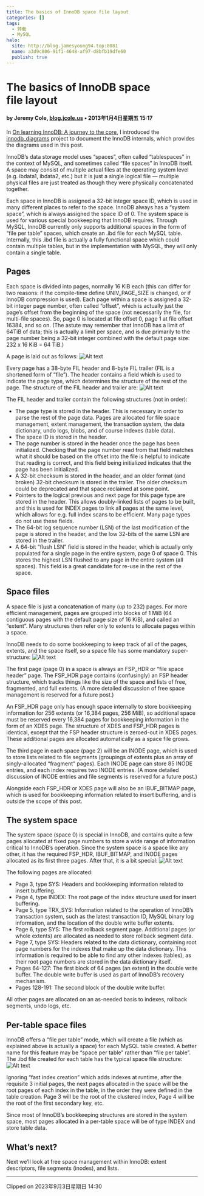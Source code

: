 ```yaml
---
title: The basics of InnoDB space file layout
categories: []
tags:
  - 转载
  - MySQL
halo:
  site: http://blog.jamesyoung94.top:8081
  name: a3d9c806-91f1-4648-af97-d8bfb19dfe60
  publish: true
---
```

# The basics of InnoDB space file layout
#### by Jeremy Cole, [blog.jcole.us](https://blog.jcole.us/2013/01/03/the-basics-of-innodb-space-file-layout/) ▪ 2013年1月4日星期五 15:17

In [On learning InnoDB: A journey to the core](https://blog.jcole.us/2013/01/02/on-learning-innodb-a-journey-to-the-core/), I introduced the [innodb\_diagrams](http://github.com/jeremycole/innodb_diagrams) project to document the InnoDB internals, which provides the diagrams used in this post.

InnoDB’s data storage model uses “spaces”, often called “tablespaces” in the context of MySQL, and sometimes called “file spaces” in InnoDB itself. A space may consist of multiple actual files at the operating system level (e.g. ibdata1, ibdata2, etc.) but it is just a single logical file — multiple physical files are just treated as though they were physically concatenated together.

Each space in InnoDB is assigned a 32-bit integer space ID, which is used in many different places to refer to the space. InnoDB always has a “system space”, which is always assigned the space ID of 0. The system space is used for various special bookkeeping that InnoDB requires. Through MySQL, InnoDB currently only supports additional spaces in the form of “file per table” spaces, which create an .ibd file for each MySQL table. Internally, this .ibd file is actually a fully functional space which could contain multiple tables, but in the implementation with MySQL, they will only contain a single table.

Pages
-----

Each space is divided into pages, normally 16 KiB each (this can differ for two reasons: if the compile-time define UNIV\_PAGE\_SIZE is changed, or if InnoDB compression is used). Each page within a space is assigned a 32-bit integer page number, often called “offset”, which is actually just the page’s offset from the beginning of the space (not necessarily the file, for multi-file spaces). So, page 0 is located at file offset 0, page 1 at file offset 16384, and so on. (The astute may remember that InnoDB has a limit of 64TiB of data; this is actually a limit per space, and is due primarily to the page number being a 32-bit integer combined with the default page size: 232 x 16 KiB = 64 TiB.)

A page is laid out as follows:
![Alt text](<https://cdn.jsdelivr.net/gh/JYBeYonDing/james-blog/knowledge/The basics of InnoDB space file layout/image.png>)

Every page has a 38-byte FIL header and 8-byte FIL trailer (FIL is a shortened form of “file”). The header contains a field which is used to indicate the page type, which determines the structure of the rest of the page. The structure of the FIL header and trailer are:
![Alt text](<https://cdn.jsdelivr.net/gh/JYBeYonDing/james-blog/knowledge/The basics of InnoDB space file layout/image-1.png>)

The FIL header and trailer contain the following structures (not in order):

*   The page type is stored in the header. This is necessary in order to parse the rest of the page data. Pages are allocated for file space management, extent management, the transaction system, the data dictionary, undo logs, blobs, and of course indexes (table data).
*   The space ID is stored in the header.
*   The page number is stored in the header once the page has been initialized. Checking that the page number read from that field matches what it should be based on the offset into the file is helpful to indicate that reading is correct, and this field being initialized indicates that the page has been initialized.
*   A 32-bit checksum is stored in the header, and an older format (and broken) 32-bit checksum is stored in the trailer. The older checksum could be deprecated and that space reclaimed at some point.
*   Pointers to the logical previous and next page for this page type are stored in the header. This allows doubly-linked lists of pages to be built, and this is used for INDEX pages to link all pages at the same level, which allows for e.g. full index scans to be efficient. Many page types do not use these fields.
*   The 64-bit log sequence number (LSN) of the last modification of the page is stored in the header, and the low 32-bits of the same LSN are stored in the trailer.
*   A 64-bit “flush LSN” field is stored in the header, which is actually only populated for a single page in the entire system, page 0 of space 0. This stores the highest LSN flushed to any page in the entire system (all spaces). This field is a great candidate for re-use in the rest of the space.

Space files
-----------

A space file is just a concatenation of many (up to 232) pages. For more efficient management, pages are grouped into blocks of 1 MiB (64 contiguous pages with the default page size of 16 KiB), and called an “extent”. Many structures then refer only to extents to allocate pages within a space.

InnoDB needs to do some bookkeeping to keep track of all of the pages, extents, and the space itself, so a space file has some mandatory super-structure:
![Alt text](<https://cdn.jsdelivr.net/gh/JYBeYonDing/james-blog/knowledge/The basics of InnoDB space file layout/image-2.png>)

The first page (page 0) in a space is always an FSP\_HDR or “file space header” page. The FSP\_HDR page contains (confusingly) an FSP header structure, which tracks things like the size of the space and lists of free, fragmented, and full extents. (A more detailed discussion of free space management is reserved for a future post.)

An FSP\_HDR page only has enough space internally to store bookkeeping information for 256 extents (or 16,384 pages, 256 MiB), so additional space must be reserved every 16,384 pages for bookkeeping information in the form of an XDES page. The structure of XDES and FSP\_HDR pages is identical, except that the FSP header structure is zeroed-out in XDES pages. These additional pages are allocated automatically as a space file grows.

The third page in each space (page 2) will be an INODE page, which is used to store lists related to file segments (groupings of extents plus an array of singly-allocated “fragment” pages). Each INODE page can store 85 INODE entries, and each index requires two INODE entries. (A more detailed discussion of INODE entries and file segments is reserved for a future post.)

Alongside each FSP\_HDR or XDES page will also be an IBUF\_BITMAP page, which is used for bookkeeping information related to insert buffering, and is outside the scope of this post.

The system space
----------------

The system space (space 0) is special in InnoDB, and contains quite a few pages allocated at fixed page numbers to store a wide range of information critical to InnoDB’s operation. Since the system space is a space like any other, it has the required FSP\_HDR, IBUF\_BITMAP, and INODE pages allocated as its first three pages. After that, it is a bit special:
![Alt text](<https://cdn.jsdelivr.net/gh/JYBeYonDing/james-blog/knowledge/The basics of InnoDB space file layout/image-3.png>)

The following pages are allocated:

*   Page 3, type SYS: Headers and bookkeeping information related to insert buffering.
*   Page 4, type INDEX: The root page of the index structure used for insert buffering.
*   Page 5, type TRX\_SYS: Information related to the operation of InnoDB’s transaction system, such as the latest transaction ID, MySQL binary log information, and the location of the double write buffer extents.
*   Page 6, type SYS: The first rollback segment page. Additional pages (or whole extents) are allocated as needed to store rollback segment data.
*   Page 7, type SYS: Headers related to the data dictionary, containing root page numbers for the indexes that make up the data dictionary. This information is required to be able to find any other indexes (tables), as their root page numbers are stored in the data dictionary itself.
*   Pages 64-127: The first block of 64 pages (an extent) in the double write buffer. The double write buffer is used as part of InnoDB’s recovery mechanism.
*   Pages 128-191: The second block of the double write buffer.

All other pages are allocated on an as-needed basis to indexes, rollback segments, undo logs, etc.

Per-table space files
---------------------

InnoDB offers a “file per table” mode, which will create a file (which as explained above is actually a space) for each MySQL table created. A better name for this feature may be “space per table” rather than “file per table”. The .ibd file created for each table has the typical space file structure:
![Alt text](<https://cdn.jsdelivr.net/gh/JYBeYonDing/james-blog/knowledge/The basics of InnoDB space file layout/image-4.png>)

Ignoring “fast index creation” which adds indexes at runtime, after the requisite 3 initial pages, the next pages allocated in the space will be the root pages of each index in the table, in the order they were defined in the table creation. Page 3 will be the root of the clustered index, Page 4 will be the root of the first secondary key, etc.

Since most of InnoDB’s bookkeeping structures are stored in the system space, most pages allocated in a per-table space will be of type INDEX and store table data.

What’s next?
------------

Next we’ll look at free space management within InnoDB: extent descriptors, file segments (inodes), and lists.

---

Clipped on 2023年9月3日星期日 14:30
